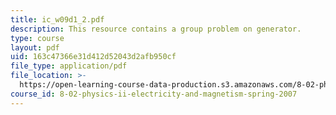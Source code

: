 ```yaml
---
title: ic_w09d1_2.pdf
description: This resource contains a group problem on generator.
type: course
layout: pdf
uid: 163c47366e31d412d52043d2afb950cf
file_type: application/pdf
file_location: >-
  https://open-learning-course-data-production.s3.amazonaws.com/8-02-physics-ii-electricity-and-magnetism-spring-2007/163c47366e31d412d52043d2afb950cf_ic_w09d1_2.pdf
course_id: 8-02-physics-ii-electricity-and-magnetism-spring-2007
---
```

